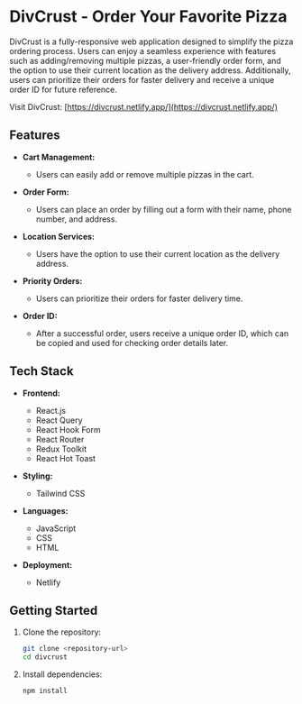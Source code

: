 # DivCrust - Order Your Favorite Pizza

DivCrust is a fully-responsive web application designed to simplify the pizza ordering process. Users can enjoy a seamless experience with features such as adding/removing multiple pizzas, a user-friendly order form, and the option to use their current location as the delivery address. Additionally, users can prioritize their orders for faster delivery and receive a unique order ID for future reference.

Visit DivCrust: [https://divcrust.netlify.app/](https://divcrust.netlify.app/)

## Features

- **Cart Management:**
  - Users can easily add or remove multiple pizzas in the cart.

- **Order Form:**
  - Users can place an order by filling out a form with their name, phone number, and address.

- **Location Services:**
  - Users have the option to use their current location as the delivery address.

- **Priority Orders:**
  - Users can prioritize their orders for faster delivery time.

- **Order ID:**
  - After a successful order, users receive a unique order ID, which can be copied and used for checking order details later.

## Tech Stack

- **Frontend:**
  - React.js
  - React Query
  - React Hook Form
  - React Router
  - Redux Toolkit
  - React Hot Toast

- **Styling:**
  - Tailwind CSS

- **Languages:**
  - JavaScript
  - CSS
  - HTML

- **Deployment:**
  - Netlify

## Getting Started

1. Clone the repository:

   ```bash
   git clone <repository-url>
   cd divcrust
   ```

2. Install dependencies:

   ```bash
   npm install
   ```

